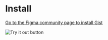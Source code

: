 # Install

[Go to the Figma community page to install Gist](https://www.figma.com/community/plugin/1073059820691713754/Gist)


 ![Try it out button](https://i.gyazo.com/abf41c7202c1d7a0959d7a94801fef2f.png)